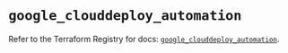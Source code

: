 # `google_clouddeploy_automation`

Refer to the Terraform Registry for docs: [`google_clouddeploy_automation`](https://registry.terraform.io/providers/hashicorp/google-beta/5.37.0/docs/resources/google_clouddeploy_automation).
